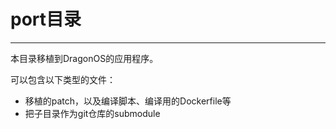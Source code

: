 # port目录
---

本目录移植到DragonOS的应用程序。

可以包含以下类型的文件：

- 移植的patch，以及编译脚本、编译用的Dockerfile等
- 把子目录作为git仓库的submodule